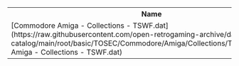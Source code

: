 <table>
<tr><th>Name</th><th>Size</th></tr>
<tr><td>[Commodore Amiga - Collections - TSWF.dat](https://raw.githubusercontent.com/open-retrogaming-archive/dat-catalog/main/root/basic/TOSEC/Commodore/Amiga/Collections/TSWF/Commodore Amiga - Collections - TSWF.dat)</td><td>11899</td></tr>
</table>
